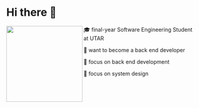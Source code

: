 # Hi there 👋

<img align="left" width="200" src="https://user-images.githubusercontent.com/65067887/215137484-707563bf-ce00-4fe4-bf70-0cef24776d40.gif" />

🎓 final-year Software Engineering Student at UTAR

👔 want to become a back end developer

📍 focus on back end development

📍 focus on system design

